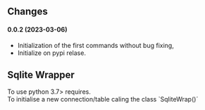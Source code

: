 ## Changes 

#### **0.0.2 (2023-03-06)**

* Initialization of the first commands without bug fixing,
* Initialize on pypi relase.

## Sqlite Wrapper 

To use python 3.7> requires.  
To initialise a new connection/table caling the class `SqliteWrap(<tablename>)´